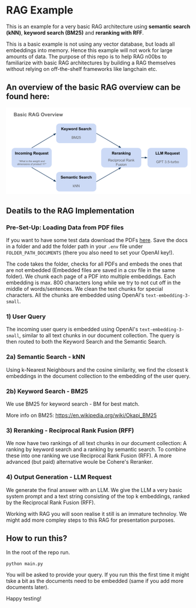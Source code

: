 # RAG Example

This is an example for a very basic RAG architecture using **semantic search (kNN)**, **keyword search (BM25)** and **reranking with RFF**.

This is a basic example is not using any vector database, but loads all embeddings into memory. Hence this example will not work for large amounts of data. The purpose of this repo is to help RAG n00bs to familiarize with basic RAG architectures by building a RAG themselves without relying on off-the-shelf frameworks like langchain etc.

## An overview of the basic RAG overview can be found here:

![Example Image](RAG_overview.png)

## Deatils to the RAG Implementation

### Pre-Set-Up: Loading Data from PDF files

If you want to have some test data download the PDFs [here](https://drive.google.com/drive/folders/1PWICaG6HF5EtmmN23fs8-UZDxHz05Y_y?usp=sharing). Save the docs in a folder and add the folder path in your `.env` file under `FOLDER_PATH_DOCUMENTS` (there you also need to set your OpenAI key!).

The code takes the folder, checks for all PDFs and embeds the ones that are not embedded (Embedded files are saved in a csv file in the same folder). We chunk each page of a PDF into multiple embeddings. Each embedding is max. 800 characters long while we try to not cut off in the middle of words/sentences. We clean the text chunks for special characters. All the chunks are embedded using OpenAI's `text-embedding-3-small`.

### 1) User Query

The incoming user query is embedded using OpenAI's `text-embedding-3-small`, similar to all text chunks in our document collection. The query is then routed to both the Keyword Search and the Semantic Search.

### 2a) Semantic Search - kNN

Using k-Nearest Neighbours and the cosine similarity, we find the closest k embeddings in the document collection to the embedding of the user query.
<!-- Why do we use both? Are we evaluating two measures of similarity to then compare or combine them? -->


### 2b) Keyword Search - BM25

We use BM25 for keyword search - BM for best match.

More info on BM25: https://en.wikipedia.org/wiki/Okapi_BM25

### 3) Reranking - Reciprocal Rank Fusion (RFF)

We now have two rankings of all text chunks in our document collection: A ranking by keyword search and a ranking by semantic search. To combine these into one ranking we use Reciprocal Rank Fusion (RFF). A more advanced (but paid) alternative woule be Cohere's Reranker.

### 4) Output Generation - LLM Request

We generate the final answer with an LLM. We give the LLM a very basic system prompt and a text string consisting of the top k embeddings, ranked by the Reciprocal Rank Fusion (RFF).

Working with RAG you will soon realise it still is an immature technoloy. We might add more compley steps to this RAG for presentation purposes.

## How to run this?

In the root of the repo run.

```
python main.py
```

You will be asked to provide your query. If you run this the first time it might tske a bit as the documents need to be embedded (same if you add more documents later).

Happy testing!
